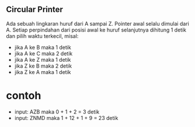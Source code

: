 ## Circular Printer

Ada sebuah lingkaran huruf dari A sampai Z. Pointer awal selalu dimulai dari A. Setiap perpindahan dari posisi awal ke huruf selanjutnya dihitung 1 detik dan pilih waktu terkecil, misal:
- jika A ke B maka 1 detik
- jika A ke C maka 2 detik
- jika A ke Z maka 1 detik
- jika Z ke B maka 2 detik
- jika Z ke A maka 1 detik

# contoh
- input: AZB maka 0 + 1 + 2 = 3 detik
- input: ZNMD maka 1 + 12 + 1 + 9 = 23 detik